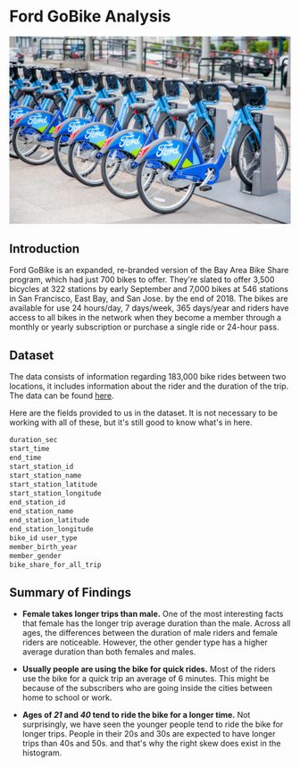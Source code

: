 # Ford GoBike Analysis

![alt text](https://github.com/Abd97saad/FordGoBike-Analysis/blob/main/ford-gobike.jpg?raw=true)

## Introduction

Ford GoBike is an expanded, re-branded version of the Bay Area Bike Share program, which had just 700 bikes to offer. They're slated to offer 3,500 bicycles at 322 stations by early September and 7,000 bikes at 546 stations in San Francisco, East Bay, and San Jose. by the end of 2018. The bikes are available for use 24 hours/day, 7 days/week, 365 days/year and riders have access to all bikes in the network when they become a member through a monthly or yearly subscription or purchase a single ride or 24-hour pass.



## Dataset

The data consists of information regarding 183,000 bike rides between two locations, it includes information about the rider and the duration of the trip. The data can be found [here](https://www.kaggle.com/chirag02/ford-gobike-2019feb-tripdata).

Here are the fields provided to us in the dataset. It is not necessary to be working with all of these, but it's still good to know what's in here.

```
duration_sec
start_time
end_time
start_station_id
start_station_name
start_station_latitude
start_station_longitude
end_station_id
end_station_name
end_station_latitude
end_station_longitude
bike_id	user_type
member_birth_year
member_gender
bike_share_for_all_trip

```




## Summary of Findings


- **Female takes longer trips than male.** One of the most interesting facts that female has the longer trip average duration than the male. Across all ages, the differences between the duration of male riders and female riders are noticeable. However, the other gender type has a higher average duration than both females and males.

- **Usually people are using the bike for quick rides.** Most of the riders use the bike for a quick trip an average of 6 minutes. This might be because of the subscribers who are going inside the cities between home to school or work. 

- **Ages of _21_ and _40_ tend to ride the bike for a longer time.** Not surprisingly, we have seen the younger people tend to ride the bike for longer trips. People in their 20s and 30s are expected to have longer trips than 40s and 50s. and that's why the right skew does exist in the histogram. 



